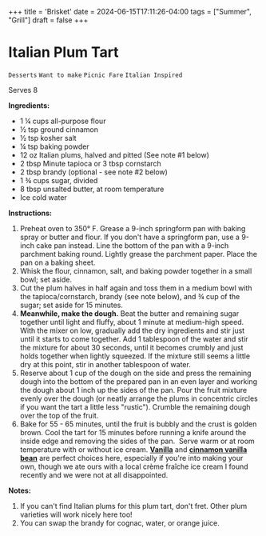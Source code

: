 +++
title = 'Brisket'
date = 2024-06-15T17:11:26-04:00
tags = ["Summer", "Grill"]
draft = false
+++
# Italian Plum Tart

`Desserts` `Want to make` `Picnic Fare` `Italian Inspired`

Serves 8

**Ingredients:**

- 1 ¼ cups all-purpose flour
- ½ tsp ground cinnamon
- ½ tsp kosher salt
- ¼ tsp baking powder
- 12 oz Italian plums, halved and pitted (See note #1 below)
- 2 tbsp Minute tapioca or 3 tbsp cornstarch
- 2 tbsp brandy (optional - see note #2 below)
- 1 ¾ cups sugar, divided
- 8 tbsp unsalted butter, at room temperature
- Ice cold water

**Instructions:**

1. Preheat oven to 350° F. Grease a 9-inch springform pan with baking spray or butter and flour. If you don't have a springform pan, use a 9-inch cake pan instead. Line the bottom of the pan with a 9-inch parchment baking round. Lightly grease the parchment paper. Place the pan on a baking sheet.
2. Whisk the flour, cinnamon, salt, and baking powder together in a small bowl; set aside.
3. Cut the plum halves in half again and toss them in a medium bowl with the tapioca/cornstarch, brandy (see note below), and ¾ cup of the sugar; set aside for 15 minutes.
4. **Meanwhile, make the dough.** Beat the butter and remaining sugar together until light and fluffy, about 1 minute at medium-high speed. With the mixer on low, gradually add the dry ingredients and stir just until it starts to come together. Add 1 tablespoon of the water and stir the mixture for about 30 seconds, until it becomes crumbly and just holds together when lightly squeezed. If the mixture still seems a little dry at this point, stir in another tablespoon of water.
5. Reserve about 1 cup of the dough on the side and press the remaining dough into the bottom of the prepared pan in an even layer and working the dough about 1 inch up the sides of the pan. Pour the fruit mixture evenly over the dough (or neatly arrange the plums in concentric circles if you want the tart a little less "rustic"). Crumble the remaining dough over the top of the fruit.
6. Bake for 55 - 65 minutes, until the fruit is bubbly and the crust is golden brown. Cool the tart for 15 minutes before running a knife around the inside edge and removing the sides of the pan.  Serve warm or at room temperature with or without ice cream. **[Vanilla](http://www.smells-like-home.com/2009/09/vanilla-ice-cream/)** and **[cinnamon vanilla bean](http://www.smells-like-home.com/2011/07/cinnamon-vanilla-bean-ice-cream/)** are perfect choices here, especially if you're into making your own, though we ate ours with a local crème fraîche ice cream I found recently and we were not at all disappointed.

**Notes:**

1. If you can't find Italian plums for this plum tart, don't fret. Other plum varieties will work nicely here too!
2. You can swap the brandy for cognac, water, or orange juice.
